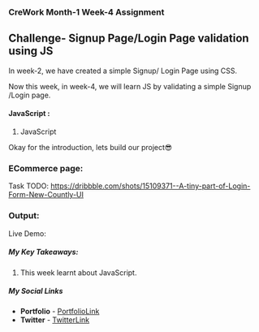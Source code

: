 ### CreWork Month-1 Week-4 Assignment

## Challenge- Signup Page/Login Page validation using JS

In week-2, we have created a simple Signup/ Login Page using CSS.

Now this week, in week-4, we will learn JS by validating a simple Signup /Login page.




#### JavaScript :
1. JavaScript

Okay for the introduction, lets build our project😎

### ECommerce page:
Task TODO: https://dribbble.com/shots/15109371--A-tiny-part-of-Login-Form-New-Countly-UI

### Output:
Live Demo:





##### **My Key Takeaways:**
1. This week learnt about JavaScript.


##### **My Social Links**

- **Portfolio**  - [PortfolioLink](https://sabiya.netlify.app/)
- **Twitter** - [TwitterLink](https://twitter.com/nerd_fswd)
